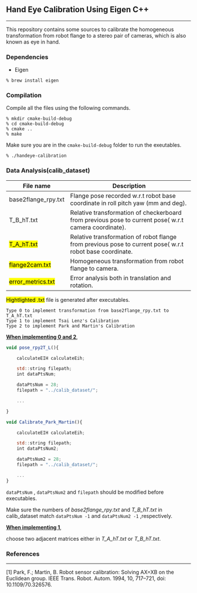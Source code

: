 ## **Hand Eye Calibration Using Eigen C++**

***

This repository contains some sources to calibrate the homogeneous transformation from robot flange to a stereo pair of cameras, which is also known as eye in hand.

### **Dependencies**

* Eigen

```
% brew install eigen
```

### **Compilation**

Compile all the files using the following commands.

```
% mkdir cmake-build-debug
% cd cmake-build-debug
% cmake ..
% make
```

Make sure you are in the `cmake-build-debug` folder to run the exeutables.

```
% ./handeye-calibration
```

### **Data Analysis(calib_dataset)**

| File name                      | Description                                                                                              |
| ------------------------------ | -------------------------------------------------------------------------------------------------------- |
| base2flange_rpy.txt            | Flange pose recorded w.r.t robot base coordinate in roll pitch yaw (mm and deg).                         |
| T_B_hT.txt                     | Relative transformation of checkerboard from previous pose to current pose( w.r.t camera coordinate).    |
| <mark>T_A_hT.txt</mark>        | Relative transformation of robot flange from previous pose to current pose( w.r.t robot base coordinate. |
| <mark>flange2cam.txt</mark>    | Homogeneous transformation from robot flange to camera.                                                  |
| <mark>error_metrics.txt</mark> | Error analysis both in translation and rotation.                                                         |

<mark>Hightlighted .txt</mark> file is generated after executables.

```
Type 0 to implement transformation from base2flange_rpy.txt to T_A_hT.txt
Type 1 to implement Tsai Lenz's Calibration
Type 2 to implement Park and Martin's Calibration 
```

****<u>When implementing 0 and 2</u>****,

```js
void pose_rpy2T_L(){

    calculateEIH calculateEih;

    std::string filepath;
    int dataPtsNum;

    dataPtsNum = 28;
    filepath = "../calib_dataset/";

    ...

}

void Calibrate_Park_Martin(){

    calculateEIH calculateEih;

    std::string filepath;
    int dataPtsNum2;

    dataPtsNum2 = 28;
    filepath = "../calib_dataset/";

    ...
}
```

`dataPtsNum` , `dataPtsNum2` and `filepath` should be modified before executables.

Make sure the numbers of *base2flange_rpy.txt* and *T_B_hT.txt* in calib_dataset match `dataPtsNum -1` and `dataPtsNum2 -1` ,respectively.

****<u>When implementing 1</u>****,

choose two adjacent matrices either in *T_A_hT.txt* or *T_B_hT.txt*. 

### **References**

***

[1] Park, F.; Martin, B. Robot sensor calibration: Solving AX=XB on the Euclidean group. IEEE Trans. Robot. Autom. 1994, 10, 717–721, doi: 10.1109/70.326576.
